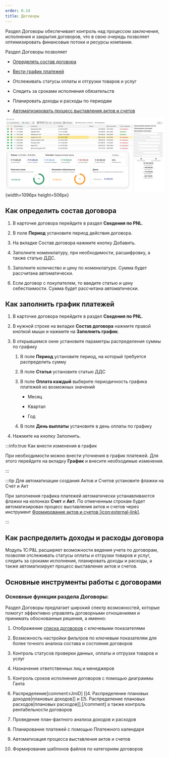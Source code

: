 ```yaml
---
order: 0.14
title: Договоры
---
```


Раздел Договоры обеспечивает контроль над процессом заключения, исполнения и закрытия договоров, что в свою очередь позволяет оптимизировать финансовые потоки и ресурсы компании.

Раздел Договоры позволяет

-  [Определять состав договора](./svedeniya-po-pnl/sostav-dogovora/_index)

-  [Вести график платежей](./svedeniya-po-pnl/sostav-dogovora/raspredelenie-platezhey-dogovora)

-  Отслеживать статусы оплаты и отгрузки товаров и услуг

-  Следить за сроками исполнения обязательств

-  Планировать доходы и расходы по периодам

-  [Автоматизировать процесс выставления актов и счетов](./sozdanie-aktov-i-schetov)

![](./dogovory.png){width=1096px height=506px}

## Как определить состав договора

1. В карточке договора перейдите в раздел **Сведения по PNL**.

2. В поле **Период** установите период действия договора.

3. На вкладке Состав договора нажмите кнопку Добавить.

4. Заполните номенклатуру, при необходимости, расшифровку, а также статью ДДС.

5. Заполните количество и цену по номенклатуре. Сумма будет рассчитана автоматически.

6. Если договор с покупателем, то введите статью и цену себестоимости. Сумма будет рассчитана автоматически.

## Как заполнить график платежей

1. В карточке договора перейдите в раздел **Сведения по PNL**.

2. В нужной строке на вкладке **Состав договора** нажмите правой кнопкой мыши и нажмите на **Заполнить график**.

3. В открывшемся окне установите параметры распределения суммы по графику

   1. В поле **Период** установите период, на который требуется распределить сумму

   2. В поле **Статья** установите статью ДДС

   3. В поле **Оплата каждый** выберите периодичность графика платежей из возможных значений

      -  Месяц

      -  Квартал

      -  Год

   4. В поле **День выплаты** установите в день оплаты по графику

4. Нажмите на кнопку Заполнить.

:::info:true Как внести изменения в график

При необходимости можно внести уточнения в график платежей. Для этого перейдите на вкладку **График** и внесите необходимые изменения.

:::

:::tip Для автоматизации создания Актов и Счетов установите флажки на Счет и Акт

При заполнения графика платежей автоматически устанавливаются флажки на колонках **Счет** и **Акт**. По отмеченным строкам будет автоматизирован процесс выставления актов и счетов через инструмент [Формирование актов и счетов \[icon:external-link\]](./sozdanie-aktov-i-schetov).

:::

## Как распределить доходы и расходы договора

Модуль 1С:P&L расширяет возможности ведения учета по договорам, позволяя отслеживать статусы оплаты и отгрузки товаров и услуг, следить за сроками исполнения, планировать доходы и расходы, а также автоматизирует процесс выставление актов и счетов.

## Основные инструменты работы с договорами

### Основные функции раздела Договоры:

Раздел Договоры предлагает широкий спектр возможностей, которые помогут эффективно управлять договорными отношениями и принимать обоснованные решения, а именно:

1. Отображение [списка договоров](./spisok-dogovorov) с ключевыми показателями

2. Возможность настройки фильтров по ключевым показателям для более точного анализа состава и состояния договоров

3. Контроль статусов проверки данных, оплаты и отгрузки товаров и услуг

4. Назначение ответственных лиц и менеджеров

5. Контроль сроков исполнения договоров с помощью диаграммы Ганта

6. Распределение[comment:rJmiD] \[\[4. Распределение плановых доходов|плановых доходов\]\] и \[\[5. Распределение плановых расходов|плановых расходов\]\],[/comment] а также контроль рентабельности договоров

7. Проведение план-фактного анализа доходов и расходов

8. Планирование платежей с помощью Платежного календаря

9. Автоматизация процесса выставления актов и счетов

10. Формирование шаблонов файлов по категориям договоров



